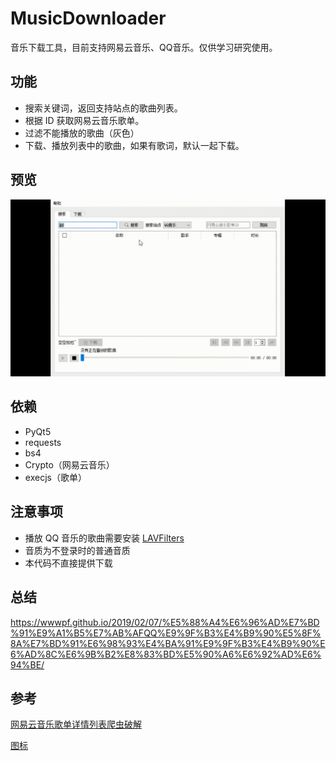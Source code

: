 # MusicDownloader

音乐下载工具，目前支持网易云音乐、QQ音乐。仅供学习研究使用。

## 功能

- 搜索关键词，返回支持站点的歌曲列表。
- 根据 ID 获取网易云音乐歌单。
- 过滤不能播放的歌曲（灰色）
- 下载、播放列表中的歌曲，如果有歌词，默认一起下载。

## 预览

![效果](show.gif)

## 依赖

- PyQt5
- requests
- bs4
- Crypto（网易云音乐）
- execjs（歌单）

## 注意事项

- 播放 QQ 音乐的歌曲需要安装 [LAVFilters](https://github.com/Nevcairiel/LAVFilters/releases)
- 音质为不登录时的普通音质
- 本代码不直接提供下载

## 总结

https://wwwpf.github.io/2019/02/07/%E5%88%A4%E6%96%AD%E7%BD%91%E9%A1%B5%E7%AB%AFQQ%E9%9F%B3%E4%B9%90%E5%8F%8A%E7%BD%91%E6%98%93%E4%BA%91%E9%9F%B3%E4%B9%90%E6%AD%8C%E6%9B%B2%E8%83%BD%E5%90%A6%E6%92%AD%E6%94%BE/

## 参考

[网易云音乐歌单详情列表爬虫破解](https://blog.csdn.net/Deadeyehui/article/details/80708625)

[图标](https://www.iconfinder.com/iconsets/ionicons)